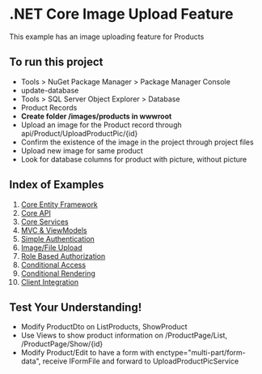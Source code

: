 # .NET Core Image Upload Feature
This example has an image uploading feature for Products

## To run this project
- Tools > NuGet Package Manager > Package Manager Console
- update-database
- Tools > SQL Server Object Explorer > Database
- Product Records
- **Create folder /images/products in wwwroot**
- Upload an image for the Product record through api/Product/UploadProductPic/{id}
- Confirm the existence of the image in the project through project files
- Upload new image for same product
- Look for database columns for product with picture, without picture

## Index of Examples
1. [Core Entity Framework](https://github.com/christinebittle/CoreEntityFramework)
2. [Core API](https://github.com/christinebittle/CoreAPI)
3. [Core Services](https://github.com/christinebittle/CoreServices)
4. [MVC & ViewModels](https://github.com/christinebittle/OnlineStore)
5. [Simple Authentication](https://github.com/christinebittle/OnlineStore/tree/Authentication1)
6. [Image/File Upload](https://github.com/christinebittle/OnlineStore/tree/product-image-upload)
7. [Role Based Authorization](https://github.com/christinebittle/OnlineStore/tree/Authentication2)
8. [Conditional Access](https://github.com/christinebittle/OnlineStore/tree/conditional-access)
9. [Conditional Rendering](https://github.com/christinebittle/OnlineStore/tree/conditional-rendering)
10. [Client Integration](https://github.com/christinebittle/OnlineStore/tree/client-integration)


## Test Your Understanding!
- Modify ProductDto on ListProducts, ShowProduct
- Use Views to show product information on /ProductPage/List, /ProductPage/Show/{id}
- Modify Product/Edit to have a form with enctype="multi-part/form-data", receive IFormFile and forward to UploadProductPicService
